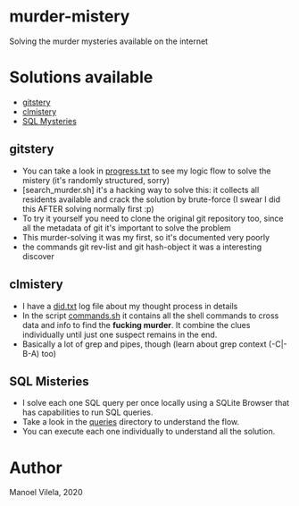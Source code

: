 # murder-mistery
Solving the murder mysteries available on the internet

# Solutions available

* [gitstery]
* [clmistery]
* [SQL Mysteries]

[gitstery]:	https://github.com/nivbend/gitstery
[clmistery]: https://github.com/veltman/clmystery
[SQL Mysteries]: https://github.com/NUKnightLab/sql-mysteries.git

## gitstery

- You can take a look in [progress.txt] to see my logic flow to solve
  the mistery (it's randomly structured, sorry)
- [search_murder.sh] it's a hacking way to solve this: it
  collects all residents available and crack the solution by
  brute-force (I swear I did this AFTER solving normally first :p)
- To try it yourself you need to clone the original git repository
  too, since all the metadata of git it's important to solve the problem
- This murder-solving it was my first, so it's documented very poorly
- the commands git rev-list and git hash-object it was a interesting discover

[progress.txt]: /gitstery/progress.txt
[search_murder]: /gistery/search_murder.sh

## clmistery

- I have a [did.txt] log file about my thought process in details
- In the script [commands.sh] it contains all the shell commands to
  cross data and info to find the **fucking murder**. It combine the
  clues individually until just one suspect remains in the end.
- Basically a lot of grep and pipes, though (learn about grep context (-C|-B-A) too)

[commands.sh]: /clmistery/commands.sh
[did.txt]: /clmistery/did.txt

## SQL Misteries

- I solve each one SQL query per once locally using a SQLite Browser that has
capabilities to run SQL queries.
- Take a look in the [queries] directory to understand the flow.
- You can execute each one individually to understand all the
  solution.

[queries]: /sql-mysteries/queries

# Author

Manoel Vilela, 2020
